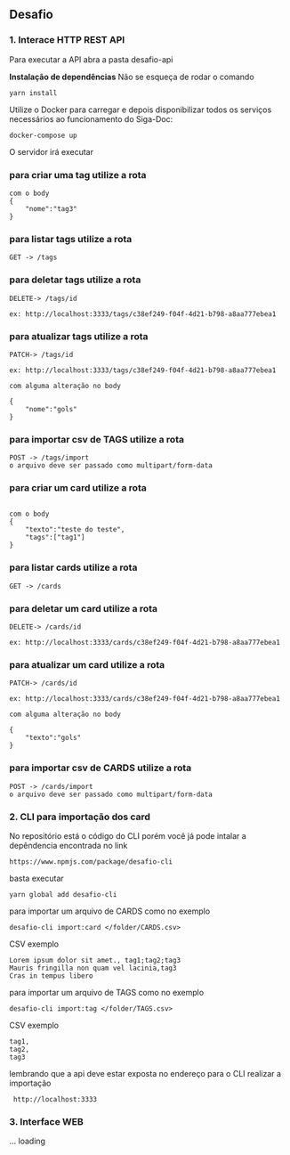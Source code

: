## Desafio

### 1. Interace HTTP REST API

Para executar a API abra a pasta desafio-api 


**Instalação de dependências**
 Não se esqueça de rodar o comando

```yarn install```

Utilize o Docker para carregar e depois disponibilizar todos os serviços necessários ao funcionamento do Siga-Doc:

```docker-compose up```


O servidor irá executar

### para criar uma tag utilize a rota 

```POST -> /tags
com o body 
{
	"nome":"tag3"
}

```


### para listar tags utilize a rota
```
GET -> /tags
```

### para deletar tags utilize a rota

```
DELETE-> /tags/id

ex: http://localhost:3333/tags/c38ef249-f04f-4d21-b798-a8aa777ebea1
```

### para atualizar tags utilize a rota
```
PATCH-> /tags/id

ex: http://localhost:3333/tags/c38ef249-f04f-4d21-b798-a8aa777ebea1

com alguma alteração no body 

{
	"nome":"gols"
}
```


### para importar csv de TAGS utilize a rota 

```
POST -> /tags/import
o arquivo deve ser passado como multipart/form-data

```
### para criar um card utilize a rota 

```POST -> /cards

com o body 
{
	"texto":"teste do teste",
	"tags":["tag1"]
}

```


### para listar cards utilize a rota
```
GET -> /cards
```

### para deletar um card utilize a rota

```
DELETE-> /cards/id

ex: http://localhost:3333/cards/c38ef249-f04f-4d21-b798-a8aa777ebea1
```

### para atualizar um card utilize a rota
```
PATCH-> /cards/id

ex: http://localhost:3333/cards/c38ef249-f04f-4d21-b798-a8aa777ebea1

com alguma alteração no body 

{
	"texto":"gols"
}
```


### para importar csv de CARDS utilize a rota 

```
POST -> /cards/import
o arquivo deve ser passado como multipart/form-data

```


### 2. CLI para importação dos card

No repositório está o código do CLI porém você já pode intalar a depêndencia encontrada no link

```https://www.npmjs.com/package/desafio-cli```

basta  executar 

```yarn global add desafio-cli```

para importar um arquivo de CARDS como no exemplo

```desafio-cli import:card </folder/CARDS.csv>```

CSV exemplo
```
Lorem ipsum dolor sit amet., tag1;tag2;tag3
Mauris fringilla non quam vel lacinia,tag3
Cras in tempus libero

```

para importar um arquivo de TAGS como no exemplo

```desafio-cli import:tag </folder/TAGS.csv>```

CSV exemplo
```
tag1,
tag2,
tag3

```

lembrando que a api deve estar exposta no endereço para o CLI realizar a importação 

``` http://localhost:3333```

### 3. Interface WEB

... loading
